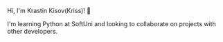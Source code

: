   Hi, I'm Krastin Kisov(Kriss)! 👋
  
I'm learning Python at SoftUni and looking to collaborate on projects with other developers.
